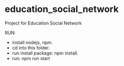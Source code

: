 # education_social_network
Project for Education Social Network

RUN:
- install nodejs, npm.
- cd into this folder.
- run install package: npm install.
- run: npm run start